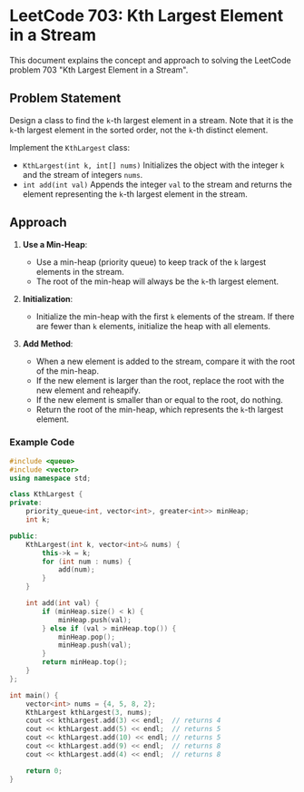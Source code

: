 # LeetCode 703: Kth Largest Element in a Stream

This document explains the concept and approach to solving the LeetCode problem 703 "Kth Largest Element in a Stream".

## Problem Statement

Design a class to find the `k`-th largest element in a stream. Note that it is the `k`-th largest element in the sorted order, not the `k`-th distinct element.

Implement the `KthLargest` class:
- `KthLargest(int k, int[] nums)` Initializes the object with the integer `k` and the stream of integers `nums`.
- `int add(int val)` Appends the integer `val` to the stream and returns the element representing the `k`-th largest element in the stream.

## Approach

1. **Use a Min-Heap**:
   - Use a min-heap (priority queue) to keep track of the `k` largest elements in the stream.
   - The root of the min-heap will always be the `k`-th largest element.

2. **Initialization**:
   - Initialize the min-heap with the first `k` elements of the stream. If there are fewer than `k` elements, initialize the heap with all elements.

3. **Add Method**:
   - When a new element is added to the stream, compare it with the root of the min-heap.
   - If the new element is larger than the root, replace the root with the new element and reheapify.
   - If the new element is smaller than or equal to the root, do nothing.
   - Return the root of the min-heap, which represents the `k`-th largest element.

### Example Code

```cpp
#include <queue>
#include <vector>
using namespace std;

class KthLargest {
private:
    priority_queue<int, vector<int>, greater<int>> minHeap;
    int k;

public:
    KthLargest(int k, vector<int>& nums) {
        this->k = k;
        for (int num : nums) {
            add(num);
        }
    }

    int add(int val) {
        if (minHeap.size() < k) {
            minHeap.push(val);
        } else if (val > minHeap.top()) {
            minHeap.pop();
            minHeap.push(val);
        }
        return minHeap.top();
    }
};

int main() {
    vector<int> nums = {4, 5, 8, 2};
    KthLargest kthLargest(3, nums);
    cout << kthLargest.add(3) << endl;  // returns 4
    cout << kthLargest.add(5) << endl;  // returns 5
    cout << kthLargest.add(10) << endl; // returns 5
    cout << kthLargest.add(9) << endl;  // returns 8
    cout << kthLargest.add(4) << endl;  // returns 8

    return 0;
}